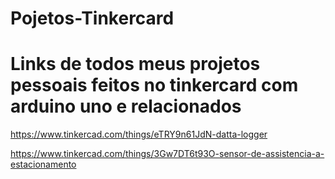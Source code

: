 # Pojetos-Tinkercard

# Links de todos meus projetos pessoais feitos no tinkercard com arduino uno e relacionados


https://www.tinkercad.com/things/eTRY9n61JdN-datta-logger

https://www.tinkercad.com/things/3Gw7DT6t93O-sensor-de-assistencia-a-estacionamento

